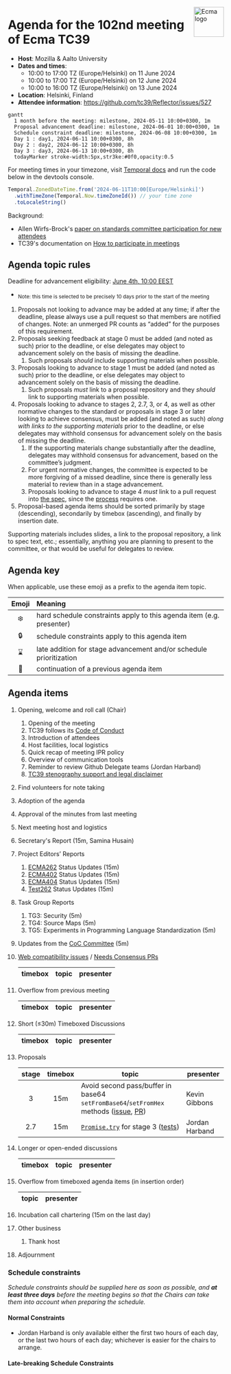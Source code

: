 <img src="../images/Ecma_RVB-003.jpg" align="right" height="70" alt="Ecma logo" /> <!-- markdownlint-disable-line MD041 -->

# Agenda for the 102nd meeting of Ecma TC39

- **Host**: Mozilla & Aalto University
- **Dates and times**:
  - 10:00 to 17:00 TZ (Europe/Helsinki) on 11 June 2024
  - 10:00 to 17:00 TZ (Europe/Helsinki) on 12 June 2024
  - 10:00 to 16:00 TZ (Europe/Helsinki) on 13 June 2024
- **Location**: Helsinki, Finland
- **Attendee information**: https://github.com/tc39/Reflector/issues/527

```mermaid
gantt
  1 month before the meeting: milestone, 2024-05-11 10:00+0300, 1m
  Proposal advancement deadline: milestone, 2024-06-01 10:00+0300, 1m
  Schedule constraint deadline: milestone, 2024-06-08 10:00+0300, 1m
  Day 1 : day1, 2024-06-11 10:00+0300, 8h
  Day 2 : day2, 2024-06-12 10:00+0300, 8h
  Day 3 : day3, 2024-06-13 10:00+0300, 8h
  todayMarker stroke-width:5px,str3ke:#0f0,opacity:0.5
```

For meeting times in your timezone, visit [Temporal docs](https://tc39.es/proposal-temporal/docs/) and run the code below in the devtools console.

```js
Temporal.ZonedDateTime.from('2024-06-11T10:00[Europe/Helsinki]')
  .withTimeZone(Temporal.Now.timeZoneId()) // your time zone
  .toLocaleString()
```

Background:

- Allen Wirfs-Brock's [paper on standards committee participation for new attendees](http://wirfs-brock.com/allen/files/papers/standpats-asianplop2016.pdf)
- TC39's documentation on [How to participate in meetings](https://github.com/tc39/how-we-work/blob/HEAD/how-to-participate-in-meetings.md)

## Agenda topic rules

Deadline for advancement eligibility: [June 4th, 10:00 EEST](https://www.timeanddate.com/countdown/generic?p0=101&iso=20240601T10&msg=TC39%20Submission%20deadline)

- <sub>Note: this time is selected to be precisely 10 days prior to the start of the meeting</sub>

1. Proposals not looking to advance may be added at any time; if after the deadline, please always use a pull request so that members are notified of changes. Note: an unmerged PR counts as “added” for the purposes of this requirement.
1. Proposals seeking feedback at stage 0 must be added (and noted as such) prior to the deadline, or else delegates may object to advancement solely on the basis of missing the deadline.
    1. Such proposals *should* include supporting materials when possible.
1. Proposals looking to advance to stage 1 must be added (and noted as such) prior to the deadline, or else delegates may object to advancement solely on the basis of missing the deadline.
    1. Such proposals *must* link to a proposal repository and they *should* link to supporting materials when possible.
1. Proposals looking to advance to stages 2, 2.7, 3, or 4, as well as other normative changes to the standard or proposals in stage 3 or later looking to achieve consensus, must be added (and noted as such) *along with links to the supporting materials* prior to the deadline, or else delegates may withhold consensus for advancement solely on the basis of missing the deadline.
    1. If the supporting materials change substantially after the deadline, delegates may withhold consensus for advancement, based on the committee’s judgment.
    1. For urgent normative changes, the committee is expected to be more forgiving of a missed deadline, since there is generally less material to review than in a stage advancement.
    1. Proposals looking to advance to stage 4 *must* link to a pull request into [the spec](https://github.com/tc39/ecma262), since the [process](https://tc39.github.io/process-document/) requires one.
1. Proposal-based agenda items should be sorted primarily by stage (descending), secondarily by timebox (ascending), and finally by insertion date.

Supporting materials includes slides, a link to the proposal repository, a link to spec text, etc.; essentially, anything you are planning to present to the committee, or that would be useful for delegates to review.

## Agenda key

When applicable, use these emoji as a prefix to the agenda item topic.

| Emoji | Meaning                                                              |
| :---: | :---                                                                 |
|  ❄️    | hard schedule constraints apply to this agenda item (e.g. presenter) |
|  🔒   | schedule constraints apply to this agenda item                       |
|  ⌛️   | late addition for stage advancement and/or schedule prioritization   |
|  🔁   | continuation of a previous agenda item                               |

## Agenda items

1. Opening, welcome and roll call (Chair)
    1. Opening of the meeting
    1. TC39 follows its [Code of Conduct](https://tc39.github.io/code-of-conduct/)
    1. Introduction of attendees
    1. Host facilities, local logistics
    1. Quick recap of meeting IPR policy
    1. Overview of communication tools
    1. Reminder to review Github Delegate teams (Jordan Harband)
    1. [TC39 stenography support and legal disclaimer](https://github.com/tc39/Reflector/blob/main/transcriptions.md)
1. Find volunteers for note taking
1. Adoption of the agenda
1. Approval of the minutes from last meeting
1. Next meeting host and logistics
1. Secretary's Report (15m, Samina Husain)
1. Project Editors’ Reports
    1. [ECMA262](https://github.com/tc39/ecma262) Status Updates (15m)
    1. [ECMA402](https://github.com/tc39/ecma402) Status Updates (15m)
    1. [ECMA404](https://www.ecma-international.org/publications/standards/Ecma-404.htm) Status Updates (15m)
    1. [Test262](https://github.com/tc39/test262) Status Updates (15m)
1. Task Group Reports
    <!-- 1. TG2: Internationalization (5m) - in practice, this is covered via the ECMA-402 project editors' report -->
    1. TG3: Security (5m)
    1. TG4: Source Maps (5m)
    1. TG5: Experiments in Programming Language Standardization (5m)
1. Updates from the [CoC Committee](https://tc39.es/code-of-conduct/#code-of-conduct-committee) (5m)
1. [Web compatibility issues](https://github.com/tc39/ecma262/issues?utf8=✓&q=is%3Aopen+label%3A%22web+reality%22+is%3Aissue) / [Needs Consensus PRs](https://github.com/tc39/ecma262/pulls?q=is%3Apr+is%3Aopen+label%3A%22needs+consensus%22)

    | timebox | topic | presenter |
    |:-------:|-------|-----------|

1. Overflow from previous meeting

    | timebox | topic | presenter |
    |:-------:|-------|-----------|

1. Short (&le;30m) Timeboxed Discussions

    | timebox | topic | presenter |
    |:-------:|-------|-----------|

1. Proposals

    | stage | timebox | topic | presenter |
    |:-----:|:-------:|-------|-----------|
    | 3     | 15m     | Avoid second pass/buffer in base64 `setFromBase64`/`setFromHex` methods ([issue](https://github.com/tc39/proposal-arraybuffer-base64/issues/57), [PR](https://github.com/tc39/proposal-arraybuffer-base64/pull/58)) | Kevin Gibbons |
    | 2.7   | 15m     | [`Promise.try`](https://github.com/tc39/proposal-promise-try/issues/15) for stage 3 ([tests](https://github.com/tc39/test262/pull/4069)) | Jordan Harband |

1. Longer or open-ended discussions

    | timebox | topic | presenter |
    |:-------:|-------|-----------|

1. Overflow from timeboxed agenda items (in insertion order)

    | topic | presenter |
    |-------|-----------|

1. Incubation call chartering (15m on the last day)

1. Other business
    1. Thank host
1. Adjournment

### Schedule constraints

*Schedule constraints should be supplied here as soon as possible, and **at least three days** before the meeting begins so that the Chairs can take them into account when preparing the schedule.*

<!-- DO NOT PUT YOUR CONSTRAINTS HERE! Put them in one of the next sections: either "Normal Constraints" or "Late-breaking Schedule Constraints" -->

<!-- Be specific! Provide a full name, date and time range that they will or will not be available, and which sessions they are trying to prioritize. Satisfaction not guaranteed, but more information is useful. Conflicting constraints honored on a first-come, first served basis. -->

#### Normal Constraints

<!-- Constraints supplied more than three days before the meeting should go here -->
- Jordan Harband is only available either the first two hours of each day, or the last two hours of each day; whichever is easier for the chairs to arrange.

#### Late-breaking Schedule Constraints

<!-- Constraints supplied less than three days before the meeting should go here -->
